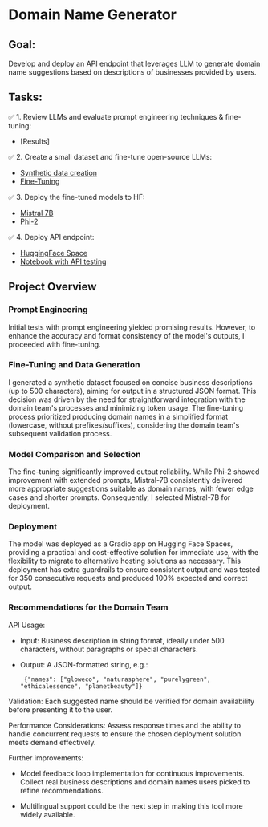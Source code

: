 # Domain Name Generator

## Goal:
Develop and deploy an API endpoint that leverages LLM to generate domain name suggestions based on descriptions of businesses provided by users.

## Tasks:

✅ 1. Review LLMs and evaluate prompt engineering techniques & fine-tuning:
  - [Results]

✅ 2. Create a small dataset and fine-tune open-source LLMs:
  - [Synthetic data creation](https://github.com/LaurynasRekasius/Domain_Name_Generator/blob/main/notebooks/Synthetic_Data_Generation_Mistral.ipynb)
  - [Fine-Tuning](https://github.com/LaurynasRekasius/Domain_Name_Generator/blob/main/notebooks/LLM_Fine_Tuning.ipynb)

✅ 3. Deploy the fine-tuned models to HF:
  - [Mistral 7B](https://huggingface.co/Soaky/Mistral_dn_fix)
  - [Phi-2](https://huggingface.co/Soaky/phi_2_dn)

✅ 4. Deploy API endpoint:
  - [HuggingFace Space](https://huggingface.co/spaces/Soaky/DN)
  - [Notebook with API testing]()



## Project Overview

### Prompt Engineering
Initial tests with prompt engineering yielded promising results. However, to enhance the accuracy and format consistency of the model's outputs, I proceeded with fine-tuning.

### Fine-Tuning and Data Generation
I generated a synthetic dataset focused on concise business descriptions (up to 500 characters), aiming for output in a structured JSON format. This decision was driven by the need for straightforward integration with the domain team's processes and minimizing token usage. The fine-tuning process prioritized producing domain names in a simplified format (lowercase, without prefixes/suffixes), considering the domain team's subsequent validation process.

### Model Comparison and Selection
The fine-tuning significantly improved output reliability. While Phi-2 showed improvement with extended prompts, Mistral-7B consistently delivered more appropriate suggestions suitable as domain names, with fewer edge cases and shorter prompts. Consequently, I selected Mistral-7B for deployment.

### Deployment
The model was deployed as a Gradio app on Hugging Face Spaces, providing a practical and cost-effective solution for immediate use, with the flexibility to migrate to alternative hosting solutions as necessary. This deployment has extra guardrails to ensure consistent output and was tested for 350 consecutive requests and produced 100% expected and correct output.

### Recommendations for the Domain Team

  API Usage:
  - Input: Business description in string format, ideally under 500 characters, without paragraphs or special characters.
  - Output: A JSON-formatted string, e.g.:
    
         {"names": ["gloweco", "naturasphere", "purelygreen", "ethicalessence", "planetbeauty"]}
    
Validation: Each suggested name should be verified for domain availability before presenting it to the user.

Performance Considerations: Assess response times and the ability to handle concurrent requests to ensure the chosen deployment solution meets demand effectively.

Further improvements:
- Model feedback loop implementation for continuous improvements. Collect real business descriptions and domain names users picked to refine recommendations.

- Multilingual support could be the next step in making this tool more widely available. 

